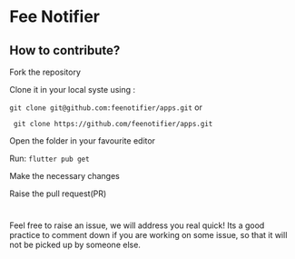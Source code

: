 # Fee Notifier

## How to contribute?

Fork the repository

Clone it in your local syste using :

```git clone git@github.com:feenotifier/apps.git```
or

``` git clone https://github.com/feenotifier/apps.git```

Open the folder in your favourite editor

Run: ```flutter pub get```

Make the necessary changes

Raise the pull request(PR)

#
Feel free to raise an issue, we will address you real quick!
Its a good practice to comment down if you are working on some issue, so that it will not be picked up by someone else. 
#
